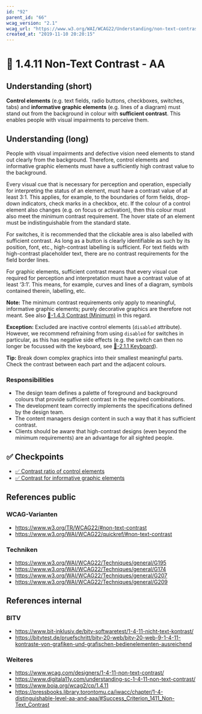 ```yaml
---
id: "92"
parent_id: "66"
wcag_version: "2.1"
wcag_url: "https://www.w3.org/WAI/WCAG22/Understanding/non-text-contrast.html"
created_at: "2019-11-10 20:20:15"
---
```


# 📜 1.4.11 Non-Text Contrast - AA

## Understanding (short)

**Control elements** (e.g. text fields, radio buttons, checkboxes, switches, tabs) and **informative graphic elements** (e.g. lines of a diagram) must stand out from the background in colour with **sufficient contrast**. This enables people with visual impairments to perceive them.

## Understanding (long)

People with visual impairments and defective vision need elements to stand out clearly from the background. Therefore, control elements and informative graphic elements must have a sufficiently high contrast value to the background.

Every visual cue that is necessary for perception and operation, especially for interpreting the status of an element, must have a contrast value of at least 3:1. This applies, for example, to the boundaries of form fields, drop-down indicators, check marks in a checkbox, etc. If the colour of a control element also changes (e.g. on focus or activation), then this colour must also meet the minimum contrast requirement. The hover state of an element must be indistinguishable from the standard state.

For switches, it is recommended that the clickable area is also labelled with sufficient contrast. As long as a button is clearly identifiable as such by its position, font, etc., high-contrast labelling is sufficient. For text fields with high-contrast placeholder text, there are no contrast requirements for the field border lines.



For graphic elements, sufficient contrast means that every visual cue required for perception and interpretation must have a contrast value of at least ‘3:1’. This means, for example, curves and lines of a diagram, symbols contained therein, labelling, etc.

**Note:** The minimum contrast requirements only apply to meaningful, informative graphic elements; purely decorative graphics are therefore not meant. See also [📜-1.4.3 Contrast (Minimum)](/en/wcag/1.4.3-contrast-minimum) in this regard.

**Exception:** Excluded are inactive control elements (`disabled` attribute). However, we recommend refraining from using `disabled` for switches in particular, as this has negative side effects (e.g. the switch can then no longer be focussed with the keyboard, see [📜-2.1.1 Keyboard](/en/wcag/2.1.1-keyboard)).

**Tip:** Break down complex graphics into their smallest meaningful parts. Check the contrast between each part and the adjacent colours.

### Responsibilities

- The design team defines a palette of foreground and background colours that provide sufficient contrast in the required combinations.
- The development team correctly implements the specifications defined by the design team.
- The content managers design content in such a way that it has sufficient contrast.
- Clients should be aware that high-contrast designs (even beyond the minimum requirements) are an advantage for all sighted people.

## ✅ Checkpoints

- [✅ Contrast ratio of control elements](contrast-ratio-of-control-elements)
- [✅ Contrast for informative graphic elements](contrast-for-informative-graphic-elements)

## References public

### WCAG-Varianten
- <https://www.w3.org/TR/WCAG22/#non-text-contrast>
- <https://www.w3.org/WAI/WCAG22/quickref/#non-text-contrast>

### Techniken
- <https://www.w3.org/WAI/WCAG22/Techniques/general/G195>
- <https://www.w3.org/WAI/WCAG22/Techniques/general/G174>
- <https://www.w3.org/WAI/WCAG22/Techniques/general/G207>
- <https://www.w3.org/WAI/WCAG22/Techniques/general/G209>

## References internal

### BITV
- <https://www.bit-inklusiv.de/bitv-softwaretest/1-4-11-nicht-text-kontrast/>
- <https://bitvtest.de/pruefschritt/bitv-20-web/bitv-20-web-9-1-4-11-kontraste-von-grafiken-und-grafischen-bedienelementen-ausreichend>

### Weiteres
- <https://www.wcag.com/designers/1-4-11-non-text-contrast/>
- <https://www.digitala11y.com/understanding-sc-1-4-11-non-text-contrast/>
- <https://www.boia.org/wcag2/cp/1.4.11>
- <https://pressbooks.library.torontomu.ca/iwacc/chapter/1-4-distinguishable-level-aa-and-aaa/#Success_Criterion_1411_Non-Text_Contrast>
